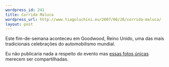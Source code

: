 ```yaml
--- 
wordpress_id: 241
title: Corrida Maluca
wordpress_url: http://www.tiagoluchini.eu/2007/06/26/corrida-maluca/
layout: post
---
```

Este fim-de-semana aconteceu em Goodwood, Reino Unido, uma das mais tradicionais celebrações do automobilismo mundial.

Eu não publicaria nada a respeito do evento mas <a href="http://fabioseixas.folha.blog.uol.com.br/arch2007-06-24_2007-06-30.html#2007_06-26_11_03_15-11074102-0" target="_blank">essas fotos únicas</a> merecem ser compartilhadas.
